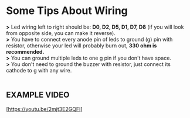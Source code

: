 # Some Tips About Wiring

**>** Led wiring left to right should be: **D0, D2, D5, D1, D7, D8** (if you will look from opposite side, you can make it reverse).
<br>
**>** You have to connect every anode pin of leds to ground (g) pin with resistor, otherwise your led will probably burn out, **330 ohm is recommended.**
<br>
**>** You can ground multiple leds to one g pin if you don't have space.
<br>
**>** You don't need to ground the buzzer with resistor, just connect its cathode to g with any wire.
<br><br>

## EXAMPLE VIDEO
[https://youtu.be/2mjt3E2GQFI]
